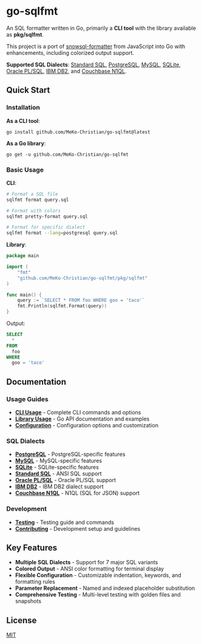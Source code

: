 # go-sqlfmt

An SQL formatter written in Go, primarily a **CLI tool** with the library available as **pkg/sqlfmt**.

This project is a port of [snowsql-formatter](https://github.com/Snowflake-Labs/snowsql-formatter) from JavaScript into Go with enhancements, including colorized output support.

**Supported SQL Dialects**: [Standard SQL][], [PostgreSQL][], [MySQL][], [SQLite][], [Oracle PL/SQL][], [IBM DB2][], and [Couchbase N1QL][].

## Quick Start

### Installation

**As a CLI tool**:

```shell
go install github.com/MeKo-Christian/go-sqlfmt@latest
```

**As a Go library**:

```shell
go get -u github.com/MeKo-Christian/go-sqlfmt
```

### Basic Usage

**CLI**:

```bash
# Format a SQL file
sqlfmt format query.sql

# Format with colors
sqlfmt pretty-format query.sql

# Format for specific dialect
sqlfmt format --lang=postgresql query.sql
```

**Library**:

```go
package main

import (
    "fmt"
    "github.com/MeKo-Christian/go-sqlfmt/pkg/sqlfmt"
)

func main() {
    query := `SELECT * FROM foo WHERE goo = 'taco'`
    fmt.Println(sqlfmt.Format(query))
}
```

Output:

```sql
SELECT
  *
FROM
  foo
WHERE
  goo = 'taco'
```

## Documentation

### Usage Guides

- **[CLI Usage](docs/cli-usage.md)** - Complete CLI commands and options
- **[Library Usage](docs/library-usage.md)** - Go API documentation and examples
- **[Configuration](docs/configuration.md)** - Configuration options and customization

### SQL Dialects

- **[PostgreSQL](docs/dialects/postgresql.md)** - PostgreSQL-specific features
- **[MySQL](docs/dialects/mysql.md)** - MySQL-specific features
- **[SQLite](docs/dialects/sqlite.md)** - SQLite-specific features
- **[Standard SQL](docs/dialects/standard-sql.md)** - ANSI SQL support
- **[Oracle PL/SQL](docs/dialects/plsql.md)** - Oracle PL/SQL support
- **[IBM DB2](docs/dialects/db2.md)** - IBM DB2 dialect support
- **[Couchbase N1QL](docs/dialects/n1ql.md)** - N1QL (SQL for JSON) support

### Development

- **[Testing](docs/testing.md)** - Testing guide and commands
- **[Contributing](docs/contributing.md)** - Development setup and guidelines

## Key Features

- **Multiple SQL Dialects** - Support for 7 major SQL variants
- **Colored Output** - ANSI color formatting for terminal display
- **Flexible Configuration** - Customizable indentation, keywords, and formatting rules
- **Parameter Replacement** - Named and indexed placeholder substitution
- **Comprehensive Testing** - Multi-level testing with golden files and snapshots

## License

[MIT](LICENSE)

[standard sql]: https://en.wikipedia.org/wiki/SQL:2011
[couchbase n1ql]: http://www.couchbase.com/n1ql
[ibm db2]: https://www.ibm.com/analytics/us/en/technology/db2/
[oracle pl/sql]: http://www.oracle.com/technetwork/database/features/plsql/index.html
[postgresql]: https://www.postgresql.org/docs/
[mysql]: https://dev.mysql.com/doc/
[sqlite]: https://www.sqlite.org/docs.html
